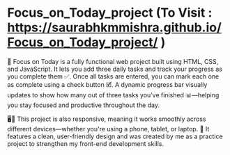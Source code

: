 # Focus_on_Today_project (To Visit : https://saurabhkmmishra.github.io/Focus_on_Today_project/ )
🌟 Focus on Today is a fully functional web project built using HTML, CSS, and JavaScript. It lets you add three daily tasks and track your progress as you complete them ✅. Once all tasks are entered, you can mark each one as complete using a check button 🗹. A dynamic progress bar visually updates to show how many out of three tasks you’ve finished 📊—helping you stay focused and productive throughout the day.

🖥️📱 This project is also responsive, meaning it works smoothly across different devices—whether you're using a phone, tablet, or laptop.
🎨 It features a clean, user-friendly design and was created by me as a practice project to strengthen my front-end development skills.



